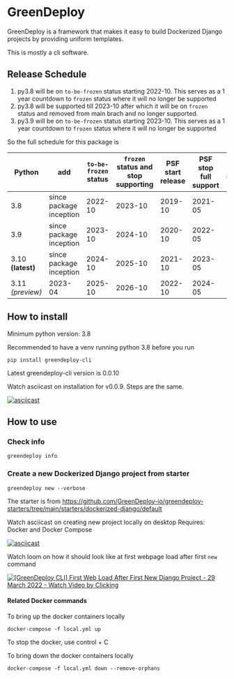 # GreenDeploy

GreenDeploy is a framework that makes it easy to build Dockerized Django projects
by providing uniform templates.

This is mostly a cli software.

## Release Schedule

1. py3.8 will be on `to-be-frozen` status starting 2022-10. This serves as a 1 year countdown to `frozen` status where it will no longer be supported
2. py3.8 will be supported till 2023-10 after which it will be on `frozen` status and removed from main brach and no longer supported.
3. py3.9 will be on `to-be-frozen` status starting 2023-10. This serves as a 1 year countdown to `frozen` status where it will no longer be supported

So the full schedule for this package is

| Python | add | `to-be-frozen` status | `frozen` status and stop supporting | PSF start release | PSF stop full support | PSF stop security fix |
|---|---|---|---|---|---|---|
| 3.8 | since package inception | 2022-10 | 2023-10 | 2019-10 | 2021-05 | 2024-10 |
| 3.9 | since package inception | 2023-10 | 2024-10 | 2020-10 | 2022-05 | 2025-10 |
| 3.10 **(latest)** | since package inception | 2024-10 | 2025-10 | 2021-10 | 2023-05 | 2026-10 |
| 3.11 *(preview)* | 2023-04 |2025-10 | 2026-10 | 2022-10 | 2024-05 | 2027-10 |

## How to install

Minimum python version: 3.8

Recommended to have a venv running python 3.8 before you run

```
pip install greendeploy-cli
```

Latest greendeploy-cli version is 0.0.10

Watch asciicast on installation for v0.0.9. Steps are the same.

[![asciicast](https://asciinema.org/a/481569.svg)](https://asciinema.org/a/481569)

## How to use

### Check info

```
greendeploy info
```

### Create a new Dockerized Django project from starter

```
greendeploy new --verbose
```

The starter is from https://github.com/GreenDeploy-io/greendeploy-starters/tree/main/starters/dockerized-django/default

Watch asciicast on creating new project locally on desktop
Requires: Docker and Docker Compose

[![asciicast](https://asciinema.org/a/481582.svg)](https://asciinema.org/a/481582)

Watch loom on how it should look like at first webpage load after first `new` command

[![[GreenDeploy CLI] First Web Load After First New Django Project - 29 March 2022 - Watch Video by Clicking](https://cdn.loom.com/sessions/thumbnails/5c11103b6f914ea58e53cf92b44c5ac8-with-play.gif)](https://www.loom.com/share/5c11103b6f914ea58e53cf92b44c5ac8)


#### Related Docker commands

To bring up the docker containers locally
```
docker-compose -f local.yml up
```

To stop the docker, use control + C

To bring down the docker containers locally
```
docker-compose -f local.yml down --remove-orphans
```

